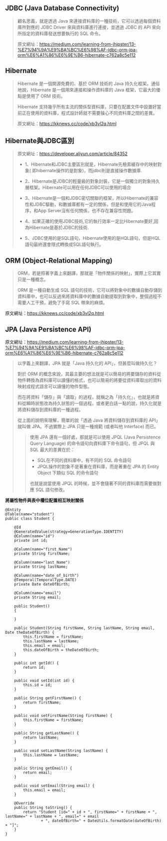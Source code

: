 ## JDBC (Java Database Connectivity)
>顧名思義，就是透過 Java 來連接資料庫的一種技術，它可以透過每個資料庫所對應的 JDBC Driver 來與資料庫進行連接，並透過 JDBC 的 API 來向所指定的資料庫發送想要執行的 SQL 命令。
>
>原文網址：https://medium.com/learning-from-jhipster/13-%E7%94%9A%E9%BA%BC%E6%98%AF-jdbc-orm-jpa-orm%E6%A1%86%E6%9E%B6-hibernate-c762a8c5e112

## Hibernate
>Hibernate 是一個開源免費的、基於 ORM 技術的 Java 持久化框架。通俗地說，Hibernate 是一個用來連接和操作資料庫的 Java 框架，它最大的優點是使用了 ORM 技術。
>
>Hibernate 支持幾乎所有主流的關係型資料庫，只要在配置文件中設置好當前正在使用的資料庫，程式設計師就不需要操心不同資料庫之間的差異。
>
>原文網址：https://kknews.cc/code/xb3vl2q.html

## Hibernate與JDBC區別
>原文網址：https://developer.aliyun.com/article/84352
>* 1、Hibernate和JDBC主要區別就是，Hibernate先檢索緩存中的映射對象( 即hibernate操作的是對象)，而jdbc則是直接操作數據庫.
>
>* 2、Hibernate是JDBC的輕量級的對象封裝，它是一個獨立的對象持久層框架。Hibernate可以用在任何JDBC可以使用的場合
>
>* 3、Hibernate是一個和JDBC密切關聯的框架，所以Hibernate的兼容性和JDBC驅動，和數據庫都有一定的關係，但是和使用它的Java程序，和App Server沒有任何關係，也不存在兼容性問題。
>
>* 4、如果正確的使用JDBC技術,它的執行效率一定比Hibernate要好,因為Hibernate是基於JDBC的技術.
>
>* 5、JDBC使用的是SQL語句，Hibernate使用的是HQL語句，但是HQL語句最終還會隱式轉換成SQL語句執行。

## ORM (Object-Relational Mapping)
>ORM，若是照著字義上來翻譯，那就是「物件關係的映射」，實際上它其實只是一種概念。
>
>ORM 是一種自動生成 SQL 語句的技術，它可以將對象中的數據自動存儲到資料庫中，也可以反過來將資料庫中的數據自動提取到對象中，整個過程不需要人工干預，避免了手寫 SQL 帶來的麻煩。

原文網址：https://kknews.cc/code/xb3vl2q.html

## JPA (Java Persistence API)
原文網址：https://medium.com/learning-from-jhipster/13-%E7%94%9A%E9%BA%BC%E6%98%AF-jdbc-orm-jpa-orm%E6%A1%86%E6%9E%B6-hibernate-c762a8c5e112
>以字義上來翻譯，JPA 就是「Java 持久化的 API」，但甚麼叫做持久化？
>
>對於 ORM 的概念來說，其最主要的想法就是可以簡易的將要儲存的資料從物件轉換為資料庫可以讀懂的格式，也可以簡易的將要從資料庫取出的資料映射成程式語言可以讀懂的物件型態。
>
>而在將資料「儲存」與「讀取」的過程，就稱之為「持久化」，也就是將資料從瞬時狀態改為持久狀態的一個過程。或者更白話一點的說，持久化就是將資料儲存到資料庫的一種過程。
>
>從上面的說明來理解，簡單的說「透過 Java 將資料儲存到資料庫的 API」就叫做 JPA。不過實際上 JPA 只是一種規範 (或者叫他 Interface) 而已。
>>使用 JPA 還有一個好處，那就是可以使用 JPQL (Java Persistence Query Language) 的命令語句向資料庫下命令語句，但 JPQL 與 SQL 最大的差異在於：
>>
>>* SQL在不同的資料庫中，有不同的 SQL 命令語句
>>* JPQL操作的對象不是著重在資料庫，而是著重在 JPA 的 Entity Object 下類似 SQL 的命令語句
>>
>>也就是說當使用 JPQL 的時候，並不會隨著不同的資料庫而需要做對應 SQL 語句修改。

**將屬性物件與表中欄位配置相互映射關係**
```
@Entity
@Table(name="student")
public class Student {
	
	@Id
	@GeneratedValue(strategy=GenerationType.IDENTITY)
	@Column(name="id")
	private int id;
	
	@Column(name="first_Name")
	private String firstName;
	
	@Column(name="last_Name")
	private String lastName;
	
	@Column(name="date_of_birth")
	@Temporal(TemporalType.DATE)    
	private Date dateOfBirth;

	@Column(name="email")
	private String email;
	
	public Student()
	{
		
	}

	public Student(String firstName, String lastName, String email, Date theDateOfBirth) {
		this.firstName = firstName;
		this.lastName = lastName;
		this.email = email;
		this.dateOfBirth = theDateOfBirth;
	}

	public int getId() {
		return id;
	}

	public void setId(int id) {
		this.id = id;
	}

	public String getFirstName() {
		return firstName;
	}

	public void setFirstName(String firstName) {
		this.firstName = firstName;
	}

	public String getLastName() {
		return lastName;
	}

	public void setLastName(String lastName) {
		this.lastName = lastName;
	}

	public String getEmail() {
		return email;
	}

	public void setEmail(String email) {
		this.email = email;
	}

	@Override
	public String toString() {
		return "Student [id=" + id + ", firstName=" + firstName + ", lastName=" + lastName + ", email=" + email
                + ", dateOfBirth=" + DateUtils.formatDate(dateOfBirth) + "]";
	}
}
```
